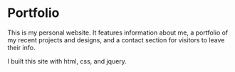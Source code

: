 # Portfolio

This is my personal website. It features information about me, a portfolio of my recent projects and designs, and a contact section for visitors to leave their info. 

I built this site with html, css, and jquery. 
